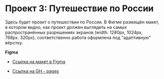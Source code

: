 # Проект 3: Путешествие по России

Здесь будет проект о путешествии по России.
В Фигме размещён макет, в котором видно, как проект должен выглядеть на самых распространённых разрешениях экранов (width: 1280px, 1024px,  
768px. 320px), соответственно работа оформлена под "адаптивную" вёрстку.

**Figma**

* [Ссылка на макет в Figma](https://www.figma.com/file/5S2WSbEFL6awjVWJ0NWL8Q/Sprint-3_-Russia-_-desktop-mobile?node-id=28503%3A0) 

* [Ссылка на GH - pages](https://paulgvrshkn.github.io/russian-travel/index.html)